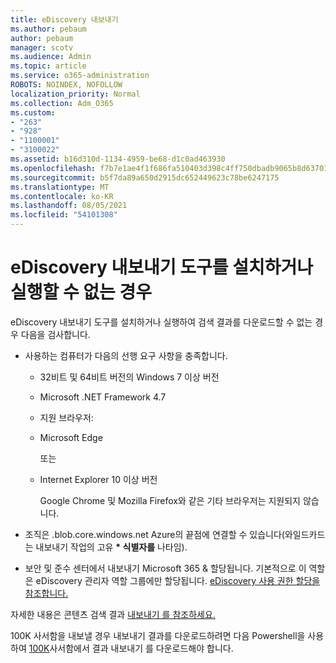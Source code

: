 ```yaml
---
title: eDiscovery 내보내기
ms.author: pebaum
author: pebaum
manager: scotv
ms.audience: Admin
ms.topic: article
ms.service: o365-administration
ROBOTS: NOINDEX, NOFOLLOW
localization_priority: Normal
ms.collection: Adm_O365
ms.custom:
- "263"
- "928"
- "1100001"
- "3100022"
ms.assetid: b16d310d-1134-4959-be68-d1c0ad463930
ms.openlocfilehash: f7b7e1ae4f1f686fa510403d398c4ff750dbadb9065b8d63701a927eeac52d9b
ms.sourcegitcommit: b5f7da89a650d2915dc652449623c78be6247175
ms.translationtype: MT
ms.contentlocale: ko-KR
ms.lasthandoff: 08/05/2021
ms.locfileid: "54101308"
---
```

# <a name="cant-install-or-run-the-ediscovery-export-tool"></a>eDiscovery 내보내기 도구를 설치하거나 실행할 수 없는 경우

eDiscovery 내보내기 도구를 설치하거나 실행하여 검색 결과를 다운로드할 수 없는 경우 다음을 검사합니다.
  
- 사용하는 컴퓨터가 다음의 선행 요구 사항을 충족합니다.

  - 32비트 및 64비트 버전의 Windows 7 이상 버전

  - Microsoft .NET Framework 4.7

  - 지원 브라우저:

  - Microsoft Edge

    또는

  - Internet Explorer 10 이상 버전

    Google Chrome 및 Mozilla Firefox와 같은 기타 브라우저는 지원되지 않습니다.

- 조직은 .blob.core.windows.net Azure의 끝점에 연결할 수 있습니다(와일드카드는 내보내기 작업의 고유 **\* 식별자를** 나타임).

- 보안 및 준수 센터에서 내보내기 Microsoft 365 &amp; 할당됩니다. 기본적으로 이 역할은 eDiscovery 관리자 역할 그룹에만 할당됩니다. [eDiscovery 사용 권한 할당을 참조합니다.](https://docs.microsoft.com/microsoft-365/compliance/assign-ediscovery-permissions)

자세한 내용은 콘텐츠 검색 결과 [내보내기 를 참조하세요.](https://docs.microsoft.com/microsoft-365/compliance/export-search-results)

100K 사서함을 내보낼 경우 내보내기 결과를 다운로드하려면 다음 Powershell을 사용하여  [100K](https://docs.microsoft.com/microsoft-365/compliance/export-search-results?view=o365-worldwide%23exporting-results-from-more-than-100000-mailboxes)사서함에서 결과 내보내기 를 다운로드해야 합니다.